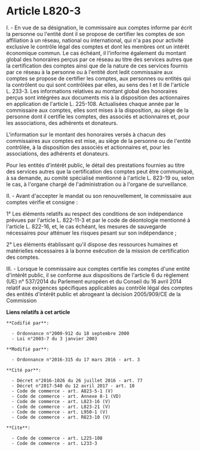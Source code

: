 # Article L820-3

I. - En vue de sa désignation, le commissaire aux comptes informe par écrit la personne ou l'entité dont il se propose de
certifier les comptes de son affiliation à un réseau, national ou international, qui n'a pas pour activité exclusive le
contrôle légal des comptes et dont les membres ont un intérêt économique commun. Le cas échéant, il l'informe également du
montant global des honoraires perçus par ce réseau au titre des services autres que la certification des comptes ainsi que de
la nature de ces services fournis par ce réseau à la personne ou à l'entité dont ledit commissaire aux comptes se propose de
certifier les comptes, aux personnes ou entités qui la contrôlent ou qui sont contrôlées par elles, au sens des I et II de
l'article L. 233-3. Les informations relatives au montant global des honoraires perçus sont intégrées aux documents mis à la
disposition des actionnaires en application de l'article L. 225-108. Actualisées chaque année par le commissaire aux comptes,
elles sont mises à la disposition, au siège de la personne dont il certifie les comptes, des associés et actionnaires et,
pour les associations, des adhérents et donateurs.

L'information sur le montant des honoraires versés à chacun des commissaires aux comptes est mise, au siège de la personne ou
de l'entité contrôlée, à la disposition des associés et actionnaires et, pour les associations, des adhérents et donateurs.

Pour les entités d'intérêt public, le détail des prestations fournies au titre des services autres que la certification des
comptes peut être communiqué, à sa demande, au comité spécialisé mentionné à l'article L. 823-19 ou, selon le cas, à l'organe
chargé de l'administration ou à l'organe de surveillance.

II. - Avant d'accepter le mandat ou son renouvellement, le commissaire aux comptes vérifie et consigne :

1° Les éléments relatifs au respect des conditions de son indépendance prévues par l'article L. 822-11-3 et par le code de
déontologie mentionné à l'article L. 822-16, et, le cas échéant, les mesures de sauvegarde nécessaires pour atténuer les
risques pesant sur son indépendance ;

2° Les éléments établissant qu'il dispose des ressources humaines et matérielles nécessaires à la bonne exécution de la
mission de certification des comptes.

III. - Lorsque le commissaire aux comptes certifie les comptes d'une entité d'intérêt public, il se conforme aux dispositions
de l'article 6 du règlement (UE) n° 537/2014 du Parlement européen et du Conseil du 16 avril 2014 relatif aux exigences
spécifiques applicables au contrôle légal des comptes des entités d'intérêt public et abrogeant la décision 2005/909/CE de la
Commission

**Liens relatifs à cet article**

	**Codifié par**:

	  - Ordonnance n°2000-912 du 18 septembre 2000
	  - Loi n°2003-7 du 3 janvier 2003

	**Modifié par**:

	  - Ordonnance n°2016-315 du 17 mars 2016 - art. 3

	**Cité par**:

	  - Décret n°2016-1026 du 26 juillet 2016 - art. 77
	  - Décret n°2017-540 du 12 avril 2017 - art. 10
	  - Code de commerce - art. A823-5-1 (V)
	  - Code de commerce - art. Annexe 8-1 (VD)
	  - Code de commerce - art. L823-16 (V)
	  - Code de commerce - art. L823-21 (V)
	  - Code de commerce - art. L950-1 (V)
	  - Code de commerce - art. R823-10 (V)

	**Cite**:

	  - Code de commerce - art. L225-108
	  - Code de commerce - art. L233-3

